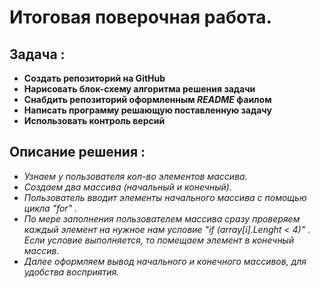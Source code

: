 # Итоговая поверочная работа.

## Задача : ##
* **Создать репозиторий на GitHub** 
* **Нарисовать блок-схему алгоритма решения задачи** 
* **Снабдить репозиторий оформленным  *README*  фаилом**
* **Написать программу решающую поставленную задачу**
* **Использовать контроль версий**

## Описание решения : ##
* *Узнаем у пользователя кол-во элементов массива.*
* *Создаем два массива (начальный и конечный).*
* *Пользователь вводит элементы начального массива с помощью цикла "for" .*
* *По мере заполнения пользователем массива сразу проверяем каждый элемент на нужное нам условие "if (array[i].Lenght < 4)" . Если условие выполняется, то помещаем элемент в конечный массив.*
* *Далее оформляем вывод начального и конечного массивов, для удобства восприятия.*